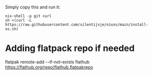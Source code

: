 Simply copy this and run it:

```
nix-shell -p git curl
sh <(curl -L https://raw.githubusercontent.com/silentijsje/nixos/main/install-os.sh)
```

# Adding flatpack repo if needed
flatpak remote-add --if-not-exists flathub https://flathub.org/repo/flathub.flatpakrepo
